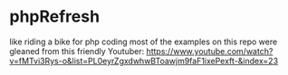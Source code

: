 # phpRefresh
like riding a bike for php coding
most of the examples on this repo were gleaned from this friendly Youtuber:
https://www.youtube.com/watch?v=fMTvi3Rys-o&list=PL0eyrZgxdwhwBToawjm9faF1ixePexft-&index=23
